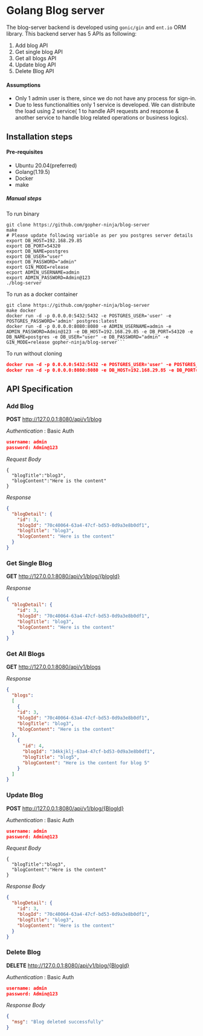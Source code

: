 # Golang Blog server 
The blog-server backend is developed using `gonic/gin` and `ent.io` ORM library. This backend server has 5 APIs as following:

1. Add blog API
2. Get single blog API
3. Get all blogs API
4. Update blog API
5. Delete Blog API

#### Assumptions
* Only 1 admin user is there, since we do not have any process for sign-in.
* Due to less functionalities only 1 service is developed. We can distribute the load using 2 service( 1 to handle API requests and response & another service to handle blog related operations or business logics).

## Installation steps

#### Pre-requisites
* Ubuntu 20.04(preferred)
* Golang(1.19.5)
* Docker
* make

##### Manual steps
To run binary
```
git clone https://github.com/gopher-ninja/blog-server
make
# Please update following variable as per you postgres server details
export DB_HOST=192.168.29.85
export DB_PORT=54320
export DB_NAME=postgres
export DB_USER="user"
export DB_PASSWORD="admin"
export GIN_MODE=release
ecport ADMIN_USERNAME=admin
export ADMIN_PASSWORD=Admin@123
./blog-server
```

To run as a docker container
```
git clone https://github.com/gopher-ninja/blog-server
make docker
docker run -d -p 0.0.0.0:5432:5432 -e POSTGRES_USER='user' -e POSTGRES_PASSWORD='admin' postgres:latest
docker run -d -p 0.0.0.0:8080:8080 -e ADMIN_USERNAME=admin -e ADMIN_PASSWORD=Admin@123 -e DB_HOST=192.168.29.85 -e DB_PORT=54320 -e DB_NAME=postgres -e DB_USER="user" -e DB_PASSWORD="admin" -e GIN_MODE=release gopher-ninja/blog-server```
```
To run without cloning
```json
docker run -d -p 0.0.0.0:5432:5432 -e POSTGRES_USER='user' -e POSTGRES_PASSWORD='admin' postgres:latest
docker run -d -p 0.0.0.0:8080:8080 -e DB_HOST=192.168.29.85 -e DB_PORT=54320 -e DB_NAME=postgres -e DB_USER="user" -e DB_PASSWORD="admin" -e GIN_MODE=release gopher-ninja/blog-server```
```

## API Specification
### Add Blog
  
**POST** http://127.0.0.1:8080/api/v1/blog

*Authentication* : Basic Auth
```json
username: admin
password: Admin@123
```
  
  *Request Body*
  ```
  {
    "blogTitle":"blog3",
    "blogContent":"Here is the content"
}
  ```
*Response*
```json
{
  "blogDetail": {
    "id": 3,
    "blogId": "70c40064-63a4-47cf-bd53-0d9a3e8b0df1",
    "blogTitle": "blog3",
    "blogContent": "Here is the content"
  }
}
```

### Get Single Blog

**GET** http://127.0.0.1:8080/api/v1/blog/{blogId}

*Response*
```json
{
  "blogDetail": {
    "id": 3,
    "blogId": "70c40064-63a4-47cf-bd53-0d9a3e8b0df1",
    "blogTitle": "blog3",
    "blogContent": "Here is the content"
  }
}
```

### Get All Blogs

**GET** http://127.0.0.1:8080/api/v1/blogs

*Response*
```json
{
  "blogs": 
  [
    {
    "id": 3,
    "blogId": "70c40064-63a4-47cf-bd53-0d9a3e8b0df1",
    "blogTitle": "blog3",
    "blogContent": "Here is the content"
  },
    {
      "id": 4,
      "blogId": "34kkjklj-63a4-47cf-bd53-0d9a3e8b0df1",
      "blogTitle": "blog5",
      "blogContent": "Here is the content for blog 5"
    }
  ]
}
```

### Update Blog

**POST** http://127.0.0.1:8080/api/v1/blog/{BlogId}

*Authentication* : Basic Auth
```json
username: admin
password: Admin@123
```

*Request Body*
  ```
  {
    "blogTitle":"blog3",
    "blogContent":"Here is the content"
}
  ```
*Response Body*
```json
{
  "blogDetail": {
    "id": 3,
    "blogId": "70c40064-63a4-47cf-bd53-0d9a3e8b0df1",
    "blogTitle": "blog3",
    "blogContent": "Here is the content"
  }
}
```


### Delete Blog
**DELETE** http://127.0.0.1:8080/api/v1/blog/{BlogId}

*Authentication* : Basic Auth
```json
username: admin
password: Admin@123
```

*Response Body*
```json
{
  "msg": "Blog deleted successfully"
}
```